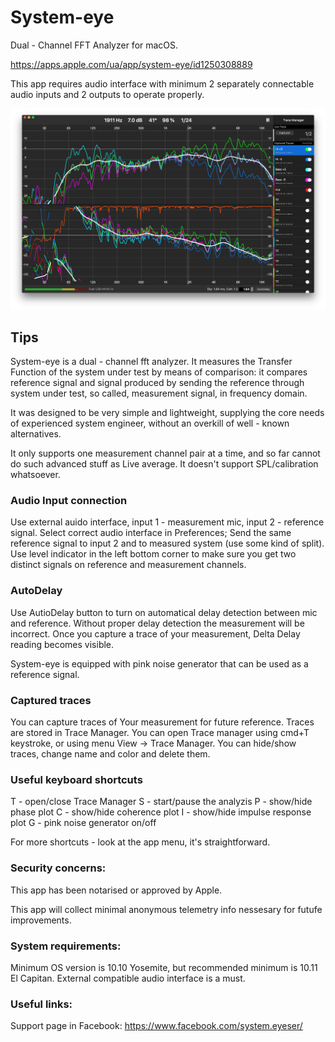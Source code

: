 # System-eye 

Dual - Channel FFT Analyzer for macOS.

https://apps.apple.com/ua/app/system-eye/id1250308889

This app requires audio interface with minimum 2 separately connectable audio inputs and 2 outputs to operate properly.

![system-eye screenshot](https://github.com/olegnaumenko/system-eye-osx-beta/blob/master/syseye-screenshot-small.png)

## Tips

System-eye is a dual - channel fft analyzer. It measures the Transfer Function of the system under test by means of comparison: it compares reference signal and signal produced by sending the reference through system under test, so called, measurement signal, in frequency domain.

It was designed to be very simple and lightweight, supplying the core needs of experienced system engineer, without an overkill of well - known alternatives. 

It only supports one measurement channel pair at a time, and so far cannot do such advanced stuff as Live average. It doesn't support SPL/calibration whatsoever.

### Audio Input connection

Use external auido interface, input 1 - measurement mic, input 2 - reference signal. 
Select correct audio interface in Preferences;
Send the same reference signal to input 2 and to measured system (use some kind of split).
Use level indicator in the left bottom corner to make sure you get two distinct signals on reference and measurement channels.

### AutoDelay

Use AutioDelay button to turn on automatical delay detection between mic and reference. Without proper delay detection the measurement will be incorrect. Once you capture a trace of your measurement, Delta Delay reading becomes visible.

System-eye is equipped with pink noise generator that can be used as a reference signal.

### Captured traces

You can capture traces of Your measurement for future reference. Traces are stored in Trace Manager. You can open Trace manager using cmd+T keystroke, or using menu View -> Trace Manager. You can hide/show traces, change name and color and delete them.

### Useful keyboard shortcuts
T - open/close Trace Manager
S - start/pause the analyzis
P - show/hide phase plot
C - show/hide coherence plot
I - show/hide impulse response plot
G - pink noise generator on/off

For more shortcuts - look at the app menu, it's straightforward.

### Security concerns:

This app has been notarised or approved by Apple.

This app will collect minimal anonymous telemetry info nessesary for futufe improvements.

### System requirements:

Minimum OS version is 10.10 Yosemite, but recommended minimum is 10.11 El Capitan. External compatible audio interface is a must.

### Useful links:

Support page in Facebook: https://www.facebook.com/system.eyeser/
